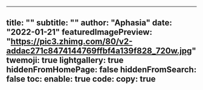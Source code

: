 # 

---
title: ""
subtitle: ""
author: "Aphasia"
date: "2022-01-21"
featuredImagePreview: "https://pic3.zhimg.com/80/v2-addac271c8474144769ffbf4a139f828_720w.jpg"
twemoji: true
lightgallery: true
hiddenFromHomePage: false
hiddenFromSearch: false
toc:
  enable: true
code:
  copy: true 
---

